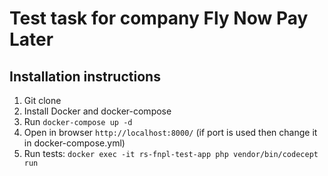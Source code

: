 # Test task for company Fly Now Pay Later

## Installation instructions
1) Git clone
2) Install Docker and docker-compose
3) Run ``docker-compose up -d``
4) Open in browser ``http://localhost:8000/`` (if port is used then change it in docker-compose.yml)
5) Run tests: ``docker exec -it rs-fnpl-test-app php vendor/bin/codecept run``
